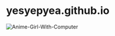 # yesyepyea.github.io

![Anime-Girl-With-Computer](https://github.com/user-attachments/assets/cf40728a-a9c8-4484-9c3e-fed32b304452)
